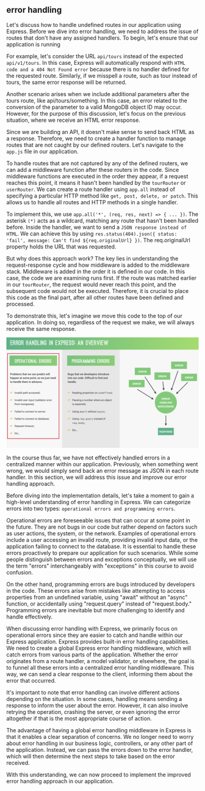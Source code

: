 ## error handling

Let's discuss how to handle undefined routes in our application using Express. Before we dive into error handling, we need to address the issue of routes that don't have any assigned handlers. To begin, let's ensure that our application is running

For example, let's consider the URL `api/tours` instead of the expected `api/v1/tours`. In this case, Express will automatically respond with `HTML code and a 404 Not Found error` because there is no handler defined for the requested route. Similarly, if we misspell a route, such as tour instead of tours, the same error response will be returned.

Another scenario arises when we include additional parameters after the tours route, like api/tours/something. In this case, an error related to the conversion of the parameter to a valid MongoDB object ID may occur. However, for the purpose of this discussion, let's focus on the previous situation, where we receive an HTML error response.

Since we are building an API, it doesn't make sense to send back HTML as a response. Therefore, we need to create a handler function to manage routes that are not caught by our defined routers. Let's navigate to the `app.js` file in our application.

To handle routes that are not captured by any of the defined routers, we can add a middleware function after these routers in the code. Since middleware functions are executed in the order they appear, if a request reaches this point, it means it hasn't been handled by the `tourRouter` or `userRouter`. We can create a route handler using `app.all` instead of specifying a particular HTTP method like `get, post, delete, or patch`. This allows us to handle all routes and HTTP methods in a single handler.

To implement this, we use `app.all('*', (req, res, next) => { ... })`. The asterisk `(*)` acts as a wildcard, matching any route that hasn't been handled before. Inside the handler, we want to send a `JSON response instead of HTML`. We can achieve this by using `res.status(404).json({ status: 'fail', message: Can't find ${req.originalUrl} })`. The req.originalUrl property holds the URL that was requested.

But why does this approach work? The key lies in understanding the request-response cycle and how middleware is added to the middleware stack. Middleware is added in the order it is defined in our code. In this case, the code we are examining runs first. If the route was matched earlier in our `tourRouter`, the request would never reach this point, and the subsequent code would not be executed. Therefore, it is crucial to place this code as the final part, after all other routes have been defined and processed.

To demonstrate this, let's imagine we move this code to the top of our application. In doing so, regardless of the request we make, we will always receive the same response.

![](/tut-img/errorhandlingoverview.png)

In the course thus far, we have not effectively handled errors in a centralized manner within our application. Previously, when something went wrong, we would simply send back an error message as JSON in each route handler. In this section, we will address this issue and improve our error handling approach.

Before diving into the implementation details, let's take a moment to gain a high-level understanding of error handling in Express. We can categorize errors into two types: `operational errors and programming errors`.

Operational errors are foreseeable issues that can occur at some point in the future. They are not bugs in our code but rather depend on factors such as user actions, the system, or the network. Examples of operational errors include a user accessing an invalid route, providing invalid input data, or the application failing to connect to the database. It is essential to handle these errors proactively to prepare our application for such scenarios. While some people distinguish between errors and exceptions conceptually, we will use the term "errors" interchangeably with "exceptions" in this course to avoid confusion.

On the other hand, programming errors are bugs introduced by developers in the code. These errors arise from mistakes like attempting to access properties from an undefined variable, using "await" without an "async" function, or accidentally using "request.query" instead of "request.body." Programming errors are inevitable but more challenging to identify and handle effectively.

When discussing error handling with Express, we primarily focus on operational errors since they are easier to catch and handle within our Express application. Express provides built-in error handling capabilities. We need to create a global Express error handling middleware, which will catch errors from various parts of the application. Whether the error originates from a route handler, a model validator, or elsewhere, the goal is to funnel all these errors into a centralized error handling middleware. This way, we can send a clear response to the client, informing them about the error that occurred.

It's important to note that error handling can involve different actions depending on the situation. In some cases, handling means sending a response to inform the user about the error. However, it can also involve retrying the operation, crashing the server, or even ignoring the error altogether if that is the most appropriate course of action.

The advantage of having a global error handling middleware in Express is that it enables a clear separation of concerns. We no longer need to worry about error handling in our business logic, controllers, or any other part of the application. Instead, we can pass the errors down to the error handler, which will then determine the next steps to take based on the error received.

With this understanding, we can now proceed to implement the improved error handling approach in our application.
